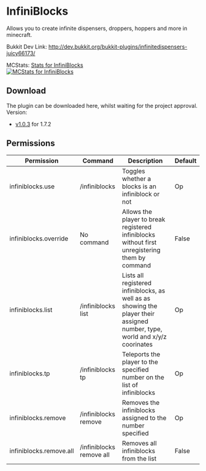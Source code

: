 InfiniBlocks
============

Allows you to create infinite dispensers, droppers, hoppers and more in minecraft.

Bukkit Dev Link: http://dev.bukkit.org/bukkit-plugins/infinitedispensers-juicy66173/


MCStats: [Stats for InfiniBlocks](http://mcstats.org/plugin/InfiniBlocks)  
[![MCStats for InfiniBlocks](http://api.mcstats.org/signature/InfiniBlocks.png)](http://mcstats.org/plugin/InfiniBlocks)


Download
--------


The plugin can be downloaded here, whilst waiting for the project approval.
Version:
  
* [v1.0.3](http://dev.bukkit.org/media/files/775/513/InfiniBlocks_v1.0.3.jar) for 1.7.2




Permissions
-----------



|Permission|Command|Description|Default|
|----------|-------|-----------|-------|
|infiniblocks.use|/infiniblocks|Toggles whether a blocks is an infiniblock or not|Op|
|infiniblocks.override|No command|Allows the player to break registered infiniblocks without first unregistering them by command|False|
|infiniblocks.list|/infiniblocks list|Lists all registered infiniblocks, as well as as showing the player their assigned number, type, world and x/y/z coorinates|Op|
|infiniblocks.tp|/infiniblocks tp <number>|Teleports the player to the specified number on the list of infiniblocks|Op|
|infiniblocks.remove|/infiniblocks remove <number>|Removes the infiniblocks assigned to the number specified|Op|
|infiniblocks.remove.all|/infiniblocks remove all|Removes all infiniblocks from the list|False|
